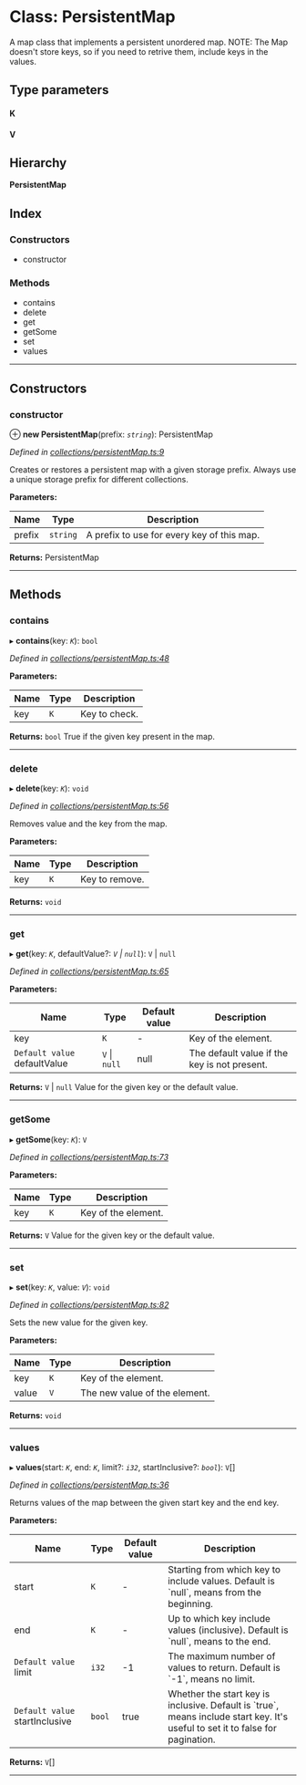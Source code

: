 # Class: PersistentMap

A map class that implements a persistent unordered map. NOTE: The Map doesn't store keys, so if you need to retrive them, include keys in the values.

## Type parameters
#### K 
#### V 
## Hierarchy

**PersistentMap**

## Index

### Constructors

* constructor

### Methods

* contains
* delete
* get
* getSome
* set
* values

---

## Constructors


###  constructor

⊕ **new PersistentMap**(prefix: *`string`*): PersistentMap

*Defined in [collections/persistentMap.ts:9](https://github.com/nearprotocol/near-runtime-ts/blob/8dedca2/assembly/collections/persistentMap.ts#L9)*

Creates or restores a persistent map with a given storage prefix. Always use a unique storage prefix for different collections.

**Parameters:**

| Name | Type | Description |
| ------ | ------ | ------ |
| prefix | `string` |  A prefix to use for every key of this map. |

**Returns:** PersistentMap

___

## Methods


###  contains

▸ **contains**(key: *`K`*): `bool`

*Defined in [collections/persistentMap.ts:48](https://github.com/nearprotocol/near-runtime-ts/blob/8dedca2/assembly/collections/persistentMap.ts#L48)*

**Parameters:**

| Name | Type | Description |
| ------ | ------ | ------ |
| key | `K` |  Key to check. |

**Returns:** `bool`
True if the given key present in the map.

___

###  delete

▸ **delete**(key: *`K`*): `void`

*Defined in [collections/persistentMap.ts:56](https://github.com/nearprotocol/near-runtime-ts/blob/8dedca2/assembly/collections/persistentMap.ts#L56)*

Removes value and the key from the map.

**Parameters:**

| Name | Type | Description |
| ------ | ------ | ------ |
| key | `K` |  Key to remove. |

**Returns:** `void`

___

###  get

▸ **get**(key: *`K`*, defaultValue?: *`V` \| `null`*): `V` \| `null`

*Defined in [collections/persistentMap.ts:65](https://github.com/nearprotocol/near-runtime-ts/blob/8dedca2/assembly/collections/persistentMap.ts#L65)*

**Parameters:**

| Name | Type | Default value | Description |
| ------ | ------ | ------ | ------ |
| key | `K` | - |  Key of the element. |
| `Default value` defaultValue | `V` \| `null` |  null |  The default value if the key is not present. |

**Returns:** `V` \| `null`
Value for the given key or the default value.

___

###  getSome

▸ **getSome**(key: *`K`*): `V`

*Defined in [collections/persistentMap.ts:73](https://github.com/nearprotocol/near-runtime-ts/blob/8dedca2/assembly/collections/persistentMap.ts#L73)*

**Parameters:**

| Name | Type | Description |
| ------ | ------ | ------ |
| key | `K` |  Key of the element. |

**Returns:** `V`
Value for the given key or the default value.

___

###  set

▸ **set**(key: *`K`*, value: *`V`*): `void`

*Defined in [collections/persistentMap.ts:82](https://github.com/nearprotocol/near-runtime-ts/blob/8dedca2/assembly/collections/persistentMap.ts#L82)*

Sets the new value for the given key.

**Parameters:**

| Name | Type | Description |
| ------ | ------ | ------ |
| key | `K` |  Key of the element. |
| value | `V` |  The new value of the element. |

**Returns:** `void`

___

###  values

▸ **values**(start: *`K`*, end: *`K`*, limit?: *`i32`*, startInclusive?: *`bool`*): `V`[]

*Defined in [collections/persistentMap.ts:36](https://github.com/nearprotocol/near-runtime-ts/blob/8dedca2/assembly/collections/persistentMap.ts#L36)*

Returns values of the map between the given start key and the end key.

**Parameters:**

| Name | Type | Default value | Description |
| ------ | ------ | ------ | ------ |
| start | `K` | - |  Starting from which key to include values. Default is \`null\`, means from the beginning. |
| end | `K` | - |  Up to which key include values (inclusive). Default is \`null\`, means to the end. |
| `Default value` limit | `i32` |  -1 |  The maximum number of values to return. Default is \`-1\`, means no limit. |
| `Default value` startInclusive | `bool` | true |  Whether the start key is inclusive. Default is \`true\`, means include start key. It's useful to set it to false for pagination. |

**Returns:** `V`[]

___

